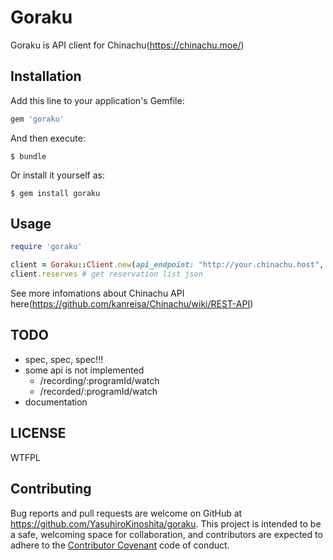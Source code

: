 # Goraku

Goraku is API client for Chinachu(https://chinachu.moe/)

## Installation

Add this line to your application's Gemfile:

```ruby
gem 'goraku'
```

And then execute:

    $ bundle

Or install it yourself as:

    $ gem install goraku

## Usage

```ruby
require 'goraku'

client = Goraku::Client.new(api_endpoint: "http://your.chinachu.host", login: "basic_user", passwprd: "basic_pass")
client.reserves # get reservation list json
```

See more infomations about Chinachu API here(https://github.com/kanreisa/Chinachu/wiki/REST-API)

## TODO

- spec, spec, spec!!!
- some api is not implemented
    - /recording/:programId/watch
    - /recorded/:programId/watch
- documentation

## LICENSE

WTFPL

## Contributing

Bug reports and pull requests are welcome on GitHub at https://github.com/YasuhiroKinoshita/goraku. This project is intended to be a safe, welcoming space for collaboration, and contributors are expected to adhere to the [Contributor Covenant](contributor-covenant.org) code of conduct.


